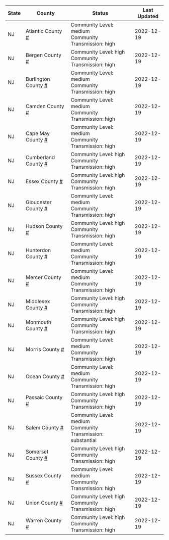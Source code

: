 State | County | Status | Last Updated
--- | --- | --- | --- 
NJ | Atlantic County <a href="#atlantic_county">#</a> | <a name="atlantic_county"></a>Community Level: medium<br/>Community Transmission: high | 2022-12-19
NJ | Bergen County <a href="#bergen_county">#</a> | <a name="bergen_county"></a>Community Level: high<br/>Community Transmission: high | 2022-12-19
NJ | Burlington County <a href="#burlington_county">#</a> | <a name="burlington_county"></a>Community Level: medium<br/>Community Transmission: high | 2022-12-19
NJ | Camden County <a href="#camden_county">#</a> | <a name="camden_county"></a>Community Level: medium<br/>Community Transmission: high | 2022-12-19
NJ | Cape May County <a href="#cape_may_county">#</a> | <a name="cape_may_county"></a>Community Level: medium<br/>Community Transmission: high | 2022-12-19
NJ | Cumberland County <a href="#cumberland_county">#</a> | <a name="cumberland_county"></a>Community Level: high<br/>Community Transmission: high | 2022-12-19
NJ | Essex County <a href="#essex_county">#</a> | <a name="essex_county"></a>Community Level: high<br/>Community Transmission: high | 2022-12-19
NJ | Gloucester County <a href="#gloucester_county">#</a> | <a name="gloucester_county"></a>Community Level: medium<br/>Community Transmission: high | 2022-12-19
NJ | Hudson County <a href="#hudson_county">#</a> | <a name="hudson_county"></a>Community Level: high<br/>Community Transmission: high | 2022-12-19
NJ | Hunterdon County <a href="#hunterdon_county">#</a> | <a name="hunterdon_county"></a>Community Level: medium<br/>Community Transmission: high | 2022-12-19
NJ | Mercer County <a href="#mercer_county">#</a> | <a name="mercer_county"></a>Community Level: medium<br/>Community Transmission: high | 2022-12-19
NJ | Middlesex County <a href="#middlesex_county">#</a> | <a name="middlesex_county"></a>Community Level: high<br/>Community Transmission: high | 2022-12-19
NJ | Monmouth County <a href="#monmouth_county">#</a> | <a name="monmouth_county"></a>Community Level: high<br/>Community Transmission: high | 2022-12-19
NJ | Morris County <a href="#morris_county">#</a> | <a name="morris_county"></a>Community Level: medium<br/>Community Transmission: high | 2022-12-19
NJ | Ocean County <a href="#ocean_county">#</a> | <a name="ocean_county"></a>Community Level: medium<br/>Community Transmission: high | 2022-12-19
NJ | Passaic County <a href="#passaic_county">#</a> | <a name="passaic_county"></a>Community Level: high<br/>Community Transmission: high | 2022-12-19
NJ | Salem County <a href="#salem_county">#</a> | <a name="salem_county"></a>Community Level: medium<br/>Community Transmission: substantial | 2022-12-19
NJ | Somerset County <a href="#somerset_county">#</a> | <a name="somerset_county"></a>Community Level: high<br/>Community Transmission: high | 2022-12-19
NJ | Sussex County <a href="#sussex_county">#</a> | <a name="sussex_county"></a>Community Level: medium<br/>Community Transmission: high | 2022-12-19
NJ | Union County <a href="#union_county">#</a> | <a name="union_county"></a>Community Level: high<br/>Community Transmission: high | 2022-12-19
NJ | Warren County <a href="#warren_county">#</a> | <a name="warren_county"></a>Community Level: high<br/>Community Transmission: high | 2022-12-19
